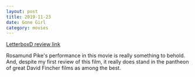 ```yaml
---
layout: post
title: 2019-11-23
date: Gone Girl
category: movies
---
```

 
[LetterboxD review link](https://letterboxd.com/samarthbhaskar/film/gone-girl/1/)

Rosamund Pike's performance in this movie is really something to behold. And, despite my first review of this film, it really does stand in the pantheon of great David Fincher films as among the best.